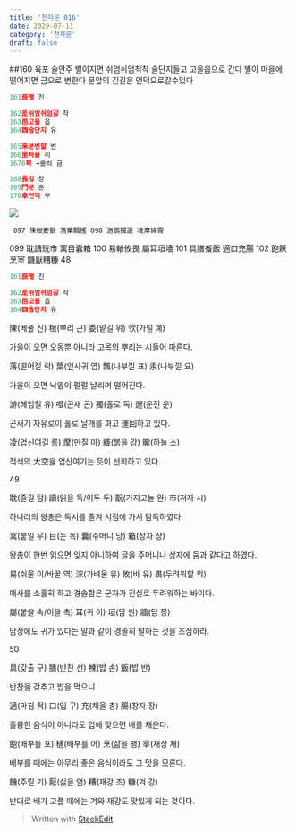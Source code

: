 ```yaml
---
title: '천자문 016'
date: 2020-07-11
category: '천자문'
draft: false
---
```

##160 육포 술안주
별이지면
쉬엄쉬엄착착 술단지들고 고을읍으로 간다
별이 마을에 떨어지면 금으로 변한다
문앞의 긴길은 언덕으로갈수있다
```js
161辰별 진

162辵쉬엄쉬엄갈 착
163邑고을 읍
164酉술단지 유

165釆분변할 변
166里마을 리
1678획 →金쇠 금

168長길 장
169門문 문
170阜언덕 부
```
![](https://i.ibb.co/F4RCvqP/2020-07-11-2-49-26.png)
      
      
     097 陳根委翳 落葉飄搖 098 游鵾獨運 凌摩絳霄 
099 耽讀玩市 寓目囊箱 100 易輶攸畏 屬耳垣墻 
101 具膳餐飯 適口充腸 102 飽飫烹宰 饑厭糟糠
48
```js
161辰별 진

162辵쉬엄쉬엄갈 착
163邑고을 읍
164酉술단지 유
```
陳(베풀 진) 根(뿌리 근) 委(맡길 위) 欦(가릴 예)

가을이 오면 오동뿐 아니라 고목의 뿌리는 시들어 마른다.

落(떨어질 락) 葉(잎사귀 엽) 飄(나부낄 표) 汞(나부낄 요)

가을이 오면 낙엽이 펄펄 날리며 떨어진다.

游(헤엄칠 유) 噔(곤새 곤) 獨(홀로 독) 運(운전 운)

곤새가 자유로이 홀로 날개를 펴고 運回하고 있다.

凌(업신여길 릉) 摩(만질 마) 絳(붉을 강) 曨(하늘 소)

적색의 大空을 업신여기는 듯이 선회하고 있다.

49

耽(즐길 탐) 讀(읽을 독/이두 두) 翫(가지고놀 완) 市(저자 시)

하나라의 왕총은 독서를 즐겨 서점에 가서 탐독하였다.

寓(붙일 우) 目(눈 목) 囊(주머니 낭) 箱(상자 상)

왕총이 한번 읽으면 잊지 아니하여 글을 주머니나 상자에 둠과 같다고 하였다.

易(쉬울 이/바꿀 역) 淙(가벼울 유) 攸(바 유) 畏(두려워할 외)

매사를 소홀히 하고 경솔함은 군자가 진실로 두려워하는 바이다.

屬(붙을 속/이을 촉) 耳(귀 이) 垣(담 원) 牆(담 장)

담장에도 귀가 있다는 말과 같이 경솔히 말하는 것을 조심하라.

50

具(갖출 구) 膳(반찬 선) 朄(밥 손) 飯(밥 반)

반찬을 갖추고 밥을 먹으니

適(마침 적) 口(입 구) 充(채울 충) 腸(창자 장)

훌륭한 음식이 아니라도 입에 맞으면 배를 채운다.

飽(배부를 포) 槤(배부를 어) 烹(삶을 팽) 宰(재상 재)

배부를 때에는 아무리 좋은 음식이라도 그 맛을 모른다.

饑(주릴 기) 厭(싫을 염) 糟(재강 조) 糠(겨 강)

반대로  배가  고플  때에는  겨와  재강도  맛있게  되는  것이다.
> Written with [StackEdit](https://stackedit.io/).
<!--stackedit_data:
eyJoaXN0b3J5IjpbLTExNTg3MjE5MDIsMTgxNjA4NjQzMCwtMT
k3MjkzMTYyNywxOTcxMDkwNDAsNjQ3OTgwMDMxLC0yMTgxOTI1
ODIsNTM3MzY1MTQxLC0xMTE4MzE1MzIyLDMwNDY5ODM5NywtMj
AyOTMxODgzNiwtNTkxNTUzNjc5LC01OTg5ODUwMDFdfQ==
-->